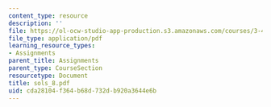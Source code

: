```yaml
---
content_type: resource
description: ''
file: https://ol-ocw-studio-app-production.s3.amazonaws.com/courses/3-45-magnetic-materials-spring-2004/cda28104f364b68d732db920a3644e6b_sols_8.pdf
file_type: application/pdf
learning_resource_types:
- Assignments
parent_title: Assignments
parent_type: CourseSection
resourcetype: Document
title: sols_8.pdf
uid: cda28104-f364-b68d-732d-b920a3644e6b
---
```

